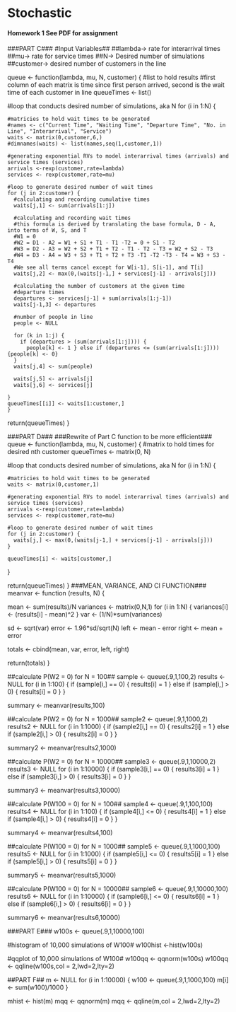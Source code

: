 Stochastic
==========
#### Homework 1 See PDF for assignment 

###PART C###
#Input Variables##
##lambda-> rate for interarrival times
##mu-> rate for service times
##N-> Desired number of simulations
##customer-> desired number of customers in the line

queue <- function(lambda, mu, N, customer) {
  #list to hold results
  #first column of each matrix is time since first person arrived, second is the wait time of each     customer in line
  queueTimes <- list()
  
  #loop that conducts desired number of simulations, aka N
  for (i in 1:N) {
    
    #matricies to hold wait times to be generated
    #names <- c("Current Time", "Waiting Time", "Departure Time", "No. in Line", "Interarrival", "Service")
    waits <- matrix(0,customer,6,)
    #dimnames(waits) <- list(names,seq(1,customer,1))
    
    #generating exponential RVs to model interarrival times (arrivals) and service times (services)
    arrivals <-rexp(customer,rate=lambda)
    services <- rexp(customer,rate=mu)
    
    #loop to generate desired number of wait times
    for (j in 2:customer) {
      #calculating and recording cumulative times
      waits[j,1] <- sum(arrivals[1:j])
      
      #calculating and recording wait times
      #this formula is derived by translating the base formula, D - A, into terms of W, S, and T
      #W1 = 0
      #W2 = D1 - A2 = W1 + S1 + T1 - T1 -T2 = 0 + S1 - T2
      #W3 = D2 - A3 = W2 + S2 + T1 + T2 - T1 - T2 - T3 = W2 + S2 - T3
      #W4 = D3 - A4 = W3 + S3 + T1 + T2 + T3 -T1 -T2 -T3 - T4 = W3 + S3 - T4
      #We see all terms cancel except for W[i-1], S[i-1], and T[i]
      waits[j,2] <- max(0,(waits[j-1,] + services[j-1] - arrivals[j]))
      
      #calculating the number of customers at the given time
      #departure times
      departures <- services[j-1] + sum(arrivals[1:j-1])
      waits[j-1,3] <- departures
      
      #number of people in line
      people <- NULL
      
      for (k in 1:j) {
        if (departures > (sum(arrivals[1:j]))) {
          people[k] <- 1 } else if (departures <= (sum(arrivals[1:j]))) {people[k] <- 0}
      }
      waits[j,4] <- sum(people)
      
      waits[j,5] <- arrivals[j]
      waits[j,6] <- services[j]
      
    }
    queueTimes[[i]] <- waits[1:customer,]
    }
  
  return(queueTimes)
}


###PART D###
###Rewrite of Part C function to be more efficient###
queue <- function(lambda, mu, N, customer) {
  #matrix to hold times for desired nth customer
  queueTimes <- matrix(0, N)
  
  #loop that conducts desired number of simulations, aka N
  for (i in 1:N) {
    
    #matricies to hold wait times to be generated
    waits <- matrix(0,customer,1)
    
    #generating exponential RVs to model interarrival times (arrivals) and service times (services)
    arrivals <-rexp(customer,rate=lambda)
    services <- rexp(customer,rate=mu)
    
    #loop to generate desired number of wait times
    for (j in 2:customer) {
      waits[j,] <- max(0,(waits[j-1,] + services[j-1] - arrivals[j]))
    }
    
    queueTimes[i] <- waits[customer,]
  }
  
  return(queueTimes)
}
###MEAN, VARIANCE, AND CI FUNCTION###
meanvar <- function (results, N) {
  
  mean <- sum(results)/N
  variances <- matrix(0,N,1)
  for (i in 1:N) {
    variances[i] <- (results[i] - mean)^2
  }
  var <- (1/N)*sum(variances)
  
  sd <- sqrt(var)
  error <- 1.96*sd/sqrt(N)
  left <- mean - error
  right <- mean + error
  
  totals <- cbind(mean, var, error, left, right)
  
  return(totals)
}

##calculate P(W2 = 0) for N = 100##
sample <- queue(.9,1,100,2)
results <- NULL
for (i in 1:100) {
  if (sample[i,] == 0) {
    results[i] = 1
  } else if (sample[i,] > 0) {
    results[i] = 0
  }
}

summary <- meanvar(results,100)

##calculate P(W2 = 0) for N = 1000##
sample2 <- queue(.9,1,1000,2)
results2 <- NULL
for (i in 1:1000) {
  if (sample2[i,] == 0) {
    results2[i] = 1
  } else if (sample2[i,] > 0) {
    results2[i] = 0
  }
}

summary2 <- meanvar(results2,1000)

##calculate P(W2 = 0) for N = 10000##
sample3 <- queue(.9,1,10000,2)
results3 <- NULL
for (i in 1:10000) {
  if (sample3[i,] == 0) {
    results3[i] = 1
  } else if (sample3[i,] > 0) {
    results3[i] = 0
  }
}

summary3 <- meanvar(results3,10000)

##calculate P(W100 = 0) for N = 100##
sample4 <- queue(.9,1,100,100)
results4 <- NULL
for (i in 1:100) {
  if (sample4[i,] <= 0) {
    results4[i] = 1
  } else if (sample4[i,] > 0) {
    results4[i] = 0
  }
}

summary4 <- meanvar(results4,100)

##calculate P(W100 = 0) for N = 1000##
sample5 <- queue(.9,1,1000,100)
results5 <- NULL
for (i in 1:1000) {
  if (sample5[i,] <= 0) {
    results5[i] = 1
  } else if (sample5[i,] > 0) {
    results5[i] = 0
  }
}

summary5 <- meanvar(results5,1000)

##calculate P(W100 = 0) for N = 10000##
sample6 <- queue(.9,1,10000,100)
results6 <- NULL
for (i in 1:10000) {
  if (sample6[i,] <= 0) {
    results6[i] = 1
  } else if (sample6[i,] > 0) {
    results6[i] = 0
  }
}

summary6 <- meanvar(results6,10000)

###PART E###
w100s <- queue(.9,1,10000,100)

#histogram of 10,000 simulations of W100#
w100hist <-hist(w100s)

#qqplot of 10,000 simulations of W100#
w100qq <- qqnorm(w100s)
w100qq <- qqline(w100s,col = 2,lwd=2,lty=2)

##PART F##
m <- NULL
for (i in 1:10000) {
  w100 <- queue(.9,1,1000,100)
  m[i] <- sum(w100)/1000
}

mhist <- hist(m)
mqq <- qqnorm(m)
mqq <- qqline(m,col = 2,lwd=2,lty=2)
